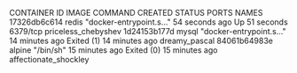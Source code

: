 CONTAINER ID   IMAGE     COMMAND                  CREATED          STATUS                      PORTS      NAMES
17326db6c614   redis     "docker-entrypoint.s…"   54 seconds ago   Up 51 seconds               6379/tcp   priceless_chebyshev
1d24153b177d   mysql     "docker-entrypoint.s…"   14 minutes ago   Exited (1) 14 minutes ago              dreamy_pascal
84061b64983e   alpine    "/bin/sh"                15 minutes ago   Exited (0) 15 minutes ago              affectionate_shockley
